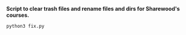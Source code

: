 ****Script to clear trash files and rename files and dirs for Sharewood's courses.****

`python3 fix.py`